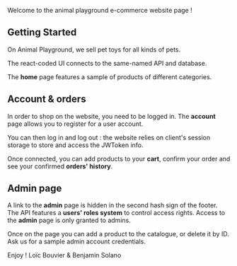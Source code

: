 Welcome to the animal playground e-commerce website page !

## Getting Started

On Animal Playground, we sell pet toys for all kinds of pets.

The react-coded UI connects to the same-named API and database.

The **home** page features a sample of products of different categories.

## Account & orders

In order to shop on the website, you need to be logged in.
The **account** page allows you to register for a user account.

You can then log in and log out : the website relies on client's session storage to store and access the JWToken info.

Once connected, you can add products to your **cart**, confirm your order and see your confirmed **orders' history**.

## Admin page

A link to the **admin** page is hidden in the second hash sign of the footer.
The API features a **users' roles system** to control access rights.
Access to the **admin** page is only granted to admins.

Once on the page you can add a product to the catalogue, or delete it by ID.
Ask us for a sample admin account credentials.

Enjoy !
Loïc Bouvier & Benjamin Solano
